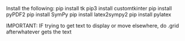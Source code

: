 
Install the following:
    pip install tk
    pip3 install customtkinter
    pip install pyPDF2
    pip install SymPy
    pip install latex2sympy2
    pip install pylatex

IMPORTANT: IF trying to get text to display or move elsewhere, do .grid afterwhatever gets the text